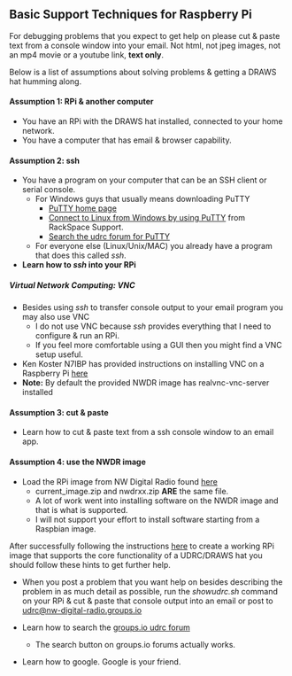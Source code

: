 ## Basic Support Techniques for Raspberry Pi

For debugging problems that you expect to get help on please cut &
paste text from a console window into your email. Not html, not jpeg
images, not an mp4 movie or a youtube link, __text only__.

Below is a list of assumptions about solving problems & getting a
DRAWS hat humming along.

#### Assumption 1: RPi & another computer
* You have an RPi with the DRAWS hat installed, connected to your home network.
* You have a computer that has email & browser capability.

#### Assumption 2: ssh
* You have a program on your computer that can be an SSH client or serial console.
  * For Windows guys that usually means downloading PuTTY
    * [PuTTY home page](https://www.putty.org/)
    * [Connect to Linux from Windows by using PuTTY](https://support.rackspace.com/how-to/connecting-to-linux-from-windows-by-using-putty/) from RackSpace Support.
    * [Search the udrc forum for PuTTY](https://nw-digital-radio.groups.io/g/udrc/search?q=putty)
  * For everyone else (Linux/Unix/MAC) you already have a program that does this called _ssh_.
* __Learn how to _ssh_ into your RPi__

##### Virtual Network Computing: VNC

* Besides using _ssh_ to transfer console output to your email program you may also use VNC
  * I do not use VNC because _ssh_ provides everything that I need to configure & run an RPi.
  * If you feel more comfortable using a GUI then you might find a VNC setup useful.
* Ken Koster N7IBP has provided instructions on installing VNC on a Raspberry Pi [here](https://github.com/nwdigitalradio/n7nix/tree/master/vnc)
* __Note:__ By default the provided NWDR image has realvnc-vnc-server installed

#### Assumption 3: cut & paste
* Learn how to cut & paste text from a ssh console window to an email app.

#### Assumption 4: __use the NWDR image__
* Load the RPi image from NW Digital Radio found [here](http://nwdig.net/downloads/)
  * current_image.zip and nwdrxx.zip __ARE__ the same file.
  * A lot of work went into installing software on the NWDR image and that is what is supported.
  * I will not support your effort to install software starting from a Raspbian image.

After successfully following the instructions
[here](https://nw-digital-radio.groups.io/g/udrc/wiki/DRAWS%3A-Getting-Started)
to create a working RPi image that supports the core functionality of a
UDRC/DRAWS hat you should follow these hints to get further help.

* When you post a problem that you want help on besides describing the
problem in as much detail as possible, run the _showudrc.sh_ command
on your RPi & cut & paste that console output into an email or post to
udrc@nw-digital-radio.groups.io

* Learn how to search the [groups.io udrc forum](https://nw-digital-radio.groups.io/g/udrc/topics)
  * The search button on groups.io forums actually works.

* Learn how to google. Google is your friend.